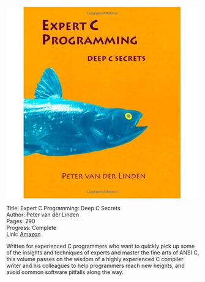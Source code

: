 ![Book cover](cover.jpg)

Title: Expert C Programming: Deep C Secrets<br>
Author: Peter van der Linden<br>
Pages: 290<br>
Progress: Complete<br>
Link: [Amazon](http://www.amazon.com/dp/0131774298/)<br>

Written for experienced C programmers who want to quickly pick up some of the insights and techniques of experts and master the fine arts of ANSI C, this volume passes on the wisdom of a highly experienced C compiler writer and his colleagues to help programmers reach new heights, and avoid common software pitfalls along the way.
